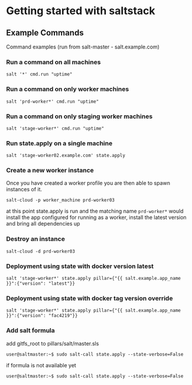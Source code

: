 # Getting started with saltstack



## Example Commands

Command examples (run from salt-master - salt.example.com)

###  Run a command on all machines
```
salt '*' cmd.run "uptime"
```

###  Run a command on only worker machines
```
salt 'prd-worker*' cmd.run "uptime"
```

###  Run a command on only staging worker machines
```
salt 'stage-worker*' cmd.run "uptime"
```

###  Run state.apply on a single machine
```
salt 'stage-worker02.example.com' state.apply
```

###  Create a new worker instance

Once you have created a worker profile you are then able to spawn instances of it.

```
salt-cloud -p worker_machine prd-worker03
```
at this point state.apply is run and the matching name `prd-worker*` would install the app configured for running as a worker, install the latest version and bring all dependencies up


###  Destroy an instance
```
salt-cloud -d prd-worker03
```

###  Deployment using state with docker version latest
```
salt 'stage-worker*' state.apply pillar={"{{ salt.example.app_name }}":{"version": "latest"}}
```

###  Deployment using state with docker tag version override
```
salt 'stage-worker*' state.apply pillar={"{{ salt.example.app_name }}":{"version": "fac4219"}}
```

### Add salt formula
add gitfs_root to pillars/salt/master.sls
``` 
user@saltmaster:~$ sudo salt-call state.apply --state-verbose=False
``` 
if formula is not available yet
``` 
user@saltmaster:~$ sudo salt-call state.apply --state-verbose=False

```
